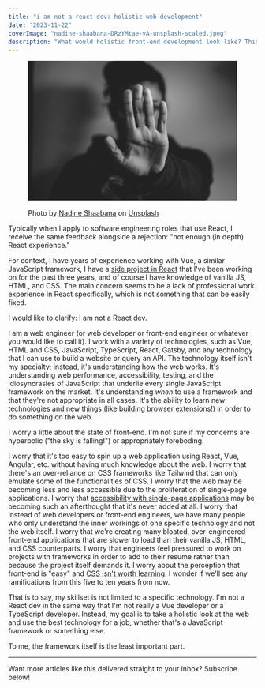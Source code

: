 ```yaml
---
title: "i am not a react dev: holistic web development"
date: "2023-11-22"
coverImage: "nadine-shaabana-DRzYMtae-vA-unsplash-scaled.jpeg"
description: "What would holistic front-end development look like? This article explores possibilities outside of JS frameworks like React."
---
```


<figure>

![a woman wearing a sweater extends her hand out palm-first to indicate "stop."](images/nadine-shaabana-DRzYMtae-vA-unsplash-1024x683.jpeg)

<figcaption>

Photo by [Nadine Shaabana](https://unsplash.com/@nadineshaabana?utm_content=creditCopyText&utm_medium=referral&utm_source=unsplash) on [Unsplash](https://unsplash.com/photos/close-up-photography-of-person-lifting-hands-DRzYMtae-vA?utm_content=creditCopyText&utm_medium=referral&utm_source=unsplash)

</figcaption>

</figure>

Typically when I apply to software engineering roles that use React, I receive the same feedback alongside a rejection: "not enough (in depth) React experience."

For context, I have years of experience working with Vue, a similar JavaScript framework, I have a [side project in React](https://loccollective.com) that I've been working on for the past three years, and of course I have knowledge of vanilla JS, HTML, and CSS. The main concern seems to be a lack of professional work experience in React specifically, which is not something that can be easily fixed.

I would like to clarify: I am not a React dev.

I am a web engineer (or web developer or front-end engineer or whatever you would like to call it). I work with a variety of technologies, such as Vue, HTML and CSS, JavaScript, TypeScript, React, Gatsby, and any technology that I can use to build a website or query an API. The technology itself isn't my specialty; instead, it's understanding how the web works. It's understanding web performance, accessibility, testing, and the idiosyncrasies of JavaScript that underlie every single JavaScript framework on the market. It's understanding _when_ to use a framework and that they're not appropriate in all cases. It's the ability to learn new technologies and new things (like [building browser extensions](https://decembergarnetsmith.com/code/#extensions)!) in order to do something on the web.

I worry a little about the state of front-end. I'm not sure if my concerns are hyperbolic ("the sky is falling!") or appropriately foreboding.

I worry that it's too easy to spin up a web application using React, Vue, Angular, etc. without having much knowledge about the web. I worry that there's an over-reliance on CSS frameworks like Tailwind that can only emulate some of the functionalities of CSS. I worry that the web may be becoming less and less accessible due to the proliferation of single-page applications. I worry that [accessibility with single-page applications](https://www.deque.com/blog/accessibility-tips-in-single-page-applications/) may be becoming such an afterthought that it's never added at all. I worry that instead of web developers or front-end engineers, we have many people who only understand the inner workings of one specific technology and not the web itself. I worry that we're creating many bloated, over-engineered front-end applications that are slower to load than their vanilla JS, HTML, and CSS counterparts. I worry that engineers feel pressured to work on projects with frameworks in order to add to their resume rather than because the project itself demands it. I worry about the perception that front-end is "easy" and [CSS isn't worth learning](https://thoughtbot.com/blog/tailwind-and-the-femininity-of-css). I wonder if we'll see any ramifications from this five to ten years from now.

That is to say, my skillset is not limited to a specific technology. I'm not a React dev in the same way that I'm not really a Vue developer or a TypeScript developer. Instead, my goal is to take a holistic look at the web and use the best technology for a job, whether that's a JavaScript framework or something else.

To me, the framework itself is the least important part.

* * *

Want more articles like this delivered straight to your inbox? Subscribe below!
